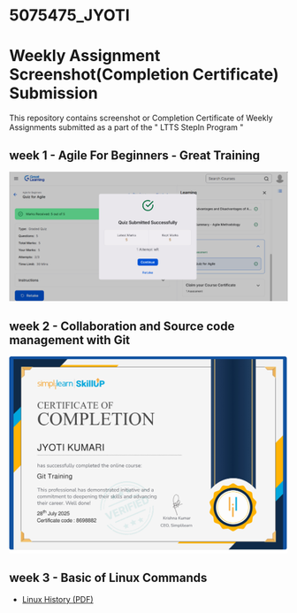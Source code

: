 # 5075475_JYOTI

# Weekly Assignment Screenshot(Completion Certificate) Submission

This repository contains screenshot or Completion Certificate of Weekly Assignments submitted as a part of the " LTTS StepIn Program "

## week 1 - Agile For Beginners - Great Training
![week 1](agile/task1.png)

## week 2 - Collaboration and Source code management with Git
![week 2](Git/git.jpg)

## week 3 - Basic of Linux Commands
- [Linux History (PDF)](LINUX/linux_history1.pdf)
